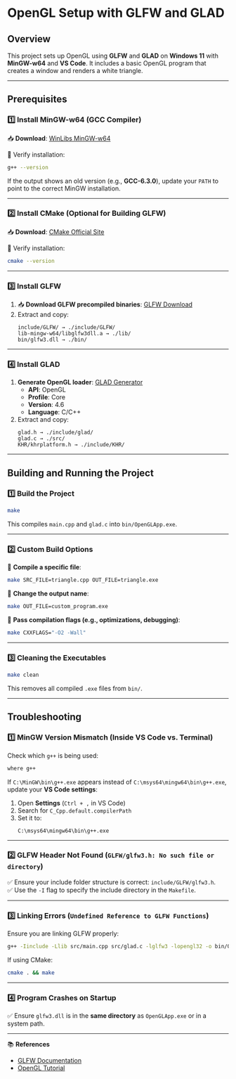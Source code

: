 # **OpenGL Setup with GLFW and GLAD**

## **Overview**

This project sets up OpenGL using **GLFW** and **GLAD** on **Windows 11** with **MinGW-w64** and **VS Code**. It includes a basic OpenGL program that creates a window and renders a white triangle.

---

## **Prerequisites**

### **1️⃣ Install MinGW-w64 (GCC Compiler)**

📥 **Download**: [WinLibs MinGW-w64](https://winlibs.com/)

📌 Verify installation:

```sh
g++ --version
```

If the output shows an old version (e.g., **GCC-6.3.0**), update your `PATH` to point to the correct MinGW installation.

---

### **2️⃣ Install CMake (Optional for Building GLFW)**

📥 **Download**: [CMake Official Site](https://cmake.org/download/)

📌 Verify installation:

```sh
cmake --version
```

---

### **3️⃣ Install GLFW**

1. 📥 **Download GLFW precompiled binaries**: [GLFW Download](https://www.glfw.org/download.html)
2. Extract and copy:
   ```
   include/GLFW/ → ./include/GLFW/
   lib-mingw-w64/libglfw3dll.a → ./lib/
   bin/glfw3.dll → ./bin/
   ```

---

### **4️⃣ Install GLAD**

1. **Generate OpenGL loader**: [GLAD Generator](https://glad.dav1d.de/)
   - **API**: OpenGL
   - **Profile**: Core
   - **Version**: 4.6
   - **Language**: C/C++
2. Extract and copy:
   ```
   glad.h → ./include/glad/
   glad.c → ./src/
   KHR/khrplatform.h → ./include/KHR/
   ```

---

## **Building and Running the Project**

### **1️⃣ Build the Project**

```sh
make
```

This compiles `main.cpp` and `glad.c` into `bin/OpenGLApp.exe`.

---

### **2️⃣ Custom Build Options**

📝 **Compile a specific file**:

```sh
make SRC_FILE=triangle.cpp OUT_FILE=triangle.exe
```

📝 **Change the output name**:

```sh
make OUT_FILE=custom_program.exe
```

📝 **Pass compilation flags (e.g., optimizations, debugging)**:

```sh
make CXXFLAGS="-O2 -Wall"
```

---

### **3️⃣ Cleaning the Executables**

```sh
make clean
```

This removes all compiled `.exe` files from `bin/`.

---

## **Troubleshooting**

### **1️⃣ MinGW Version Mismatch (Inside VS Code vs. Terminal)**

Check which `g++` is being used:

```sh
where g++
```

If `C:\MinGW\bin\g++.exe` appears instead of `C:\msys64\mingw64\bin\g++.exe`, update your **VS Code settings**:

1. Open **Settings** (`Ctrl + ,` in VS Code)
2. Search for `C_Cpp.default.compilerPath`
3. Set it to:
   ```
   C:\msys64\mingw64\bin\g++.exe
   ```

---

### **2️⃣ GLFW Header Not Found (`GLFW/glfw3.h: No such file or directory`)**

✅ Ensure your include folder structure is correct: `include/GLFW/glfw3.h`.  
✅ Use the `-I` flag to specify the include directory in the `Makefile`.

---

### **3️⃣ Linking Errors (`Undefined Reference to GLFW Functions`)**

Ensure you are linking GLFW properly:

```sh
g++ -Iinclude -Llib src/main.cpp src/glad.c -lglfw3 -lopengl32 -o bin/OpenGLApp.exe
```

If using CMake:

```sh
cmake . && make
```

---

### **4️⃣ Program Crashes on Startup**

✅ Ensure `glfw3.dll` is in the **same directory** as `OpenGLApp.exe` or in a system path.

---

📚 **References**

- [GLFW Documentation](https://www.glfw.org/documentation.html)
- [OpenGL Tutorial](https://learnopengl.com/)
